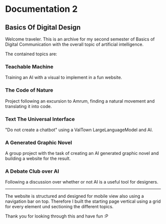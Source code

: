 # Documentation 2

## Basics Of Digital Design

Welcome traveler. This is an archive for my second semester of Basics of Digital Communication with the overall topic of artificial intelligence.


The contained topics are:

###  Teachable Machine 
  Training an AI with a visual to implement in a fun website.

###  The Code of Nature
  Project following an excursion to Amrum, finding a natural movement and translating it into code.

###  Text The Universal Interface
 "Do not create a chatbot" using a ValTown LargeLanguageModel and AI.

###  A Generated Graphic Novel
 A group project with the task of creating an AI generated graphic novel and building a website for the result.
        
###  A Debate Club over AI
  Following a discussion over whether or not AI is a useful tool for designers.

_____________________________________________________________________________________________________________

The website is structured and designed for mobile view also using a navigation bar on top. Therefore I built the starting page vertical using a grid for every element und sectioning the different topics.

Thank you for looking through this and have fun :P